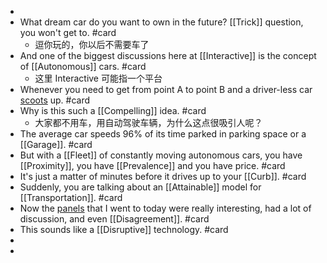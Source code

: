 -
- What dream car do you want to own in the future? [[Trick]] question, you won't get to. #card
	- 逗你玩的，你以后不需要车了
- And one of the biggest discussions here at [[Interactive]] is the concept of [[Autonomous]] cars. #card
	- 这里 Interactive 可能指一个平台
- Whenever you need to get from point A to point B and a driver-less car [scoots]([[Scoot]]) up. #card
- Why is this such a [[Compelling]] idea. #card
	- 大家都不用车，用自动驾驶车辆，为什么这点很吸引人呢？
- The average car speeds 96% of its time parked in parking space or a [[Garage]]. #card
- But with a [[Fleet]] of constantly moving autonomous cars, you have [[Proximity]], you have [[Prevalence]] and you have price. #card
- It's just a matter of minutes before it drives up to your [[Curb]]. #card
- Suddenly, you are talking about an [[Attainable]] model for [[Transportation]]. #card
- Now the [panels]([[Panel]]) that I went to today were really interesting, had a lot of discussion, and even [[Disagreement]]. #card
- This sounds like a [[Disruptive]] technology. #card
-
-